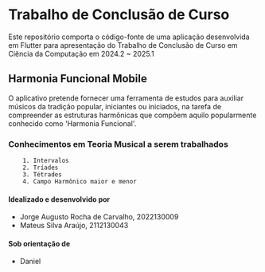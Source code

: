 # Trabalho de Conclusão de Curso
Este repositório comporta o código-fonte de uma aplicação desenvolvida em Flutter para apresentação do Trabalho de Conclusão de Curso em Ciência da Computação em 2024.2 ~ 2025.1

## Harmonia Funcional Mobile
O aplicativo pretende fornecer uma ferramenta de estudos para auxiliar músicos da tradição popular, iniciantes ou iniciados, na tarefa de compreender as estruturas harmônicas que compõem aquilo popularmente conhecido como 'Harmonia Funcional'.

### Conhecimentos em Teoria Musical a serem trabalhados
```
    1. Intervalos
    2. Tríades
    3. Tétrades
    4. Campo Harmônico maior e menor
```
#### Idealizado e desenvolvido por
- Jorge Augusto Rocha de Carvalho, 2022130009
- Mateus Silva Araújo, 2112130043

#### Sob orientação de
- Daniel
